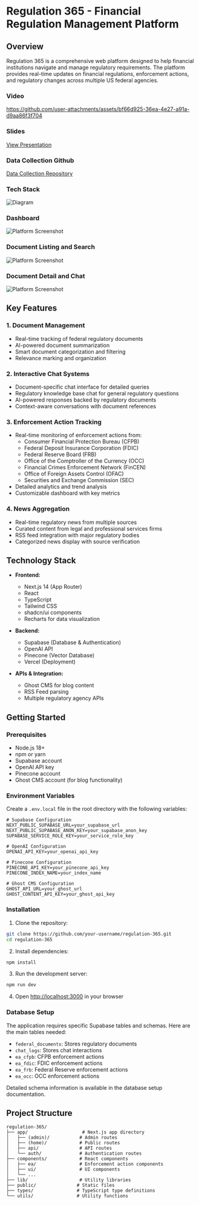 # Regulation 365 - Financial Regulation Management Platform

## Overview

Regulation 365 is a comprehensive web platform designed to help financial institutions navigate and manage regulatory requirements. The platform provides real-time updates on financial regulations, enforcement actions, and regulatory changes across multiple US federal agencies.

### Video

https://github.com/user-attachments/assets/bf66d925-36ea-4e27-a91a-d9aa86f3f704

### Slides

[View Presentation](https://www.beautiful.ai/player/-OCUzcy0fURUq_f5AJnk)

### Data Collection Github

[Data Collection Repository](https://github.com/priscillaoclark/reg-extract)

### Tech Stack

![Diagram](public/images/screenshots/diagram.png)

### Dashboard

![Platform Screenshot](public/images/screenshots/1.png)

### Document Listing and Search

![Platform Screenshot](public/images/screenshots/2.png)

### Document Detail and Chat

![Platform Screenshot](public/images/screenshots/3.png)

## Key Features

### 1. Document Management

- Real-time tracking of federal regulatory documents
- AI-powered document summarization
- Smart document categorization and filtering
- Relevance marking and organization

### 2. Interactive Chat Systems

- Document-specific chat interface for detailed queries
- Regulatory knowledge base chat for general regulatory questions
- AI-powered responses backed by regulatory documents
- Context-aware conversations with document references

### 3. Enforcement Action Tracking

- Real-time monitoring of enforcement actions from:
  - Consumer Financial Protection Bureau (CFPB)
  - Federal Deposit Insurance Corporation (FDIC)
  - Federal Reserve Board (FRB)
  - Office of the Comptroller of the Currency (OCC)
  - Financial Crimes Enforcement Network (FinCEN)
  - Office of Foreign Assets Control (OFAC)
  - Securities and Exchange Commission (SEC)
- Detailed analytics and trend analysis
- Customizable dashboard with key metrics

### 4. News Aggregation

- Real-time regulatory news from multiple sources
- Curated content from legal and professional services firms
- RSS feed integration with major regulatory bodies
- Categorized news display with source verification

## Technology Stack

- **Frontend:**

  - Next.js 14 (App Router)
  - React
  - TypeScript
  - Tailwind CSS
  - shadcn/ui components
  - Recharts for data visualization

- **Backend:**

  - Supabase (Database & Authentication)
  - OpenAI API
  - Pinecone (Vector Database)
  - Vercel (Deployment)

- **APIs & Integration:**
  - Ghost CMS for blog content
  - RSS Feed parsing
  - Multiple regulatory agency APIs

## Getting Started

### Prerequisites

- Node.js 18+
- npm or yarn
- Supabase account
- OpenAI API key
- Pinecone account
- Ghost CMS account (for blog functionality)

### Environment Variables

Create a `.env.local` file in the root directory with the following variables:

```env
# Supabase Configuration
NEXT_PUBLIC_SUPABASE_URL=your_supabase_url
NEXT_PUBLIC_SUPABASE_ANON_KEY=your_supabase_anon_key
SUPABASE_SERVICE_ROLE_KEY=your_service_role_key

# OpenAI Configuration
OPENAI_API_KEY=your_openai_api_key

# Pinecone Configuration
PINECONE_API_KEY=your_pinecone_api_key
PINECONE_INDEX_NAME=your_index_name

# Ghost CMS Configuration
GHOST_API_URL=your_ghost_url
GHOST_CONTENT_API_KEY=your_ghost_api_key
```

### Installation

1. Clone the repository:

```bash
git clone https://github.com/your-username/regulation-365.git
cd regulation-365
```

2. Install dependencies:

```bash
npm install
```

3. Run the development server:

```bash
npm run dev
```

4. Open [http://localhost:3000](http://localhost:3000) in your browser

### Database Setup

The application requires specific Supabase tables and schemas. Here are the main tables needed:

- `federal_documents`: Stores regulatory documents
- `chat_logs`: Stores chat interactions
- `ea_cfpb`: CFPB enforcement actions
- `ea_fdic`: FDIC enforcement actions
- `ea_frb`: Federal Reserve enforcement actions
- `ea_occ`: OCC enforcement actions

Detailed schema information is available in the database setup documentation.

## Project Structure

```
regulation-365/
├── app/                    # Next.js app directory
│   ├── (admin)/           # Admin routes
│   ├── (home)/            # Public routes
│   ├── api/               # API routes
│   └── auth/              # Authentication routes
├── components/            # React components
│   ├── ea/                # Enforcement action components
│   ├── ui/                # UI components
│   └── ...
├── lib/                   # Utility libraries
├── public/               # Static files
├── types/                # TypeScript type definitions
└── utils/                # Utility functions
```
